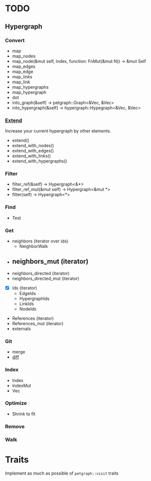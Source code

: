 # TODO

## Hypergraph

### Convert

- map
- map_nodes
- map_node(&mut self, index, function: FnMut(&mut N)) -> &mut Self
- map_edges
- map_edge
- map_links
- map_link
- map_hypergraphs
- map_hypergraph
- dot
- into_graph(&self) -> petgraph::Graph<&Vec<usize>, &Vec<usize>>
- into_hypergraph(&self) -> hypergraph::Hypegraph<&Vec<usize>, &Vec<usize>>

### [Extend](https://doc.rust-lang.org/nightly/core/iter/trait.Extend.html)

Increase your current hypergraph by other elements. 

- extend()
- extend_with_nodes()
- extend_with_edges()
- extend_with_links()
- extend_with_hypergraphs()

### Filter

- filter_ref(&self) -> Hypergraph<&*>
- filter_ref_mut(&mut self) -> Hypergraph<&mut *>
- filter(self) -> Hypergraph<*>

### Find

- Test

### Get

- neighbors (iterator over ids)
  - NeighborWalk
- neighbors_mut (iterator)
  - 
- neighbors_directed (iterator)
- neighbors_directed_mut (iterator)
- [x] Ids (iterator)
  - EdgeIds
  - HypergraphIds
  - LinkIds
  - NodeIds
- References (iterator)
- References_mut (iterator)
- externals

### Git

- merge
- [diff](https://github.com/petgraph/petgraph/issues/320)

### Index

- Index
- IndexMut
- Vec<usize>

### Optimize

- Shrink to fit

### Remove

### Walk

# Traits

Implement as much as possible of `petgraph::visit` traits
